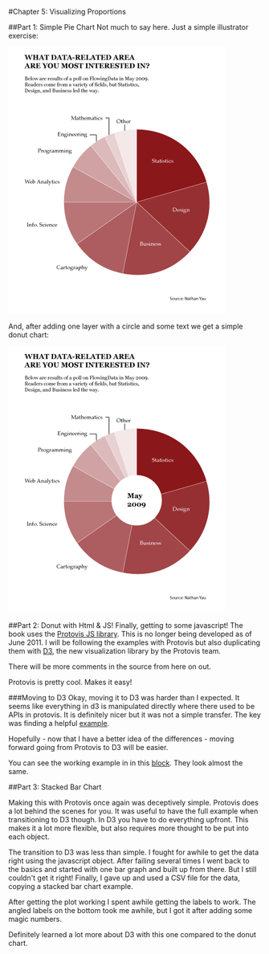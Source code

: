 #Chapter 5: Visualizing Proportions

##Part 1: Simple Pie Chart
Not much to say here. Just a simple illustrator exercise: 

![Final pi](https://github.com/joehand/Visualize-This-Examples/raw/master/ch5/pi_chart.png "Flowing Data Survey") 

And, after adding one layer with a circle and some text we get a simple donut chart:

![Final Donut](https://github.com/joehand/Visualize-This-Examples/raw/master/ch5/donut_chart.png "Flowing Data Survey - Donut")

##Part 2: Donut with Html & JS!
Finally, getting to some javascript! The book uses the [Protovis JS library](http://mbostock.github.com/protovis/). This is no longer being developed as of June 2011. I will be following the examples with Protovis but also duplicating them with [D3](http://d3js.org/), the new visualization library by the Protovis team.

There will be more comments in the source from here on out.

Protovis is pretty cool. Makes it easy!

###Moving to D3
Okay, moving it to D3 was harder than I expected. It seems like everything in d3 is manipulated directly where there used to be APIs in protovis. It is definitely nicer but it was not a simple transfer. The key was finding a helpful [example](http://bl.ocks.org/1305337).

Hopefully - now that I have a better idea of the differences - moving forward going from Protovis to D3 will be easier.

You can see the working example in in this [block](http://bl.ocks.org/2848073). They look almost the same.


##Part 3: Stacked Bar Chart

Making this with Protovis once again was deceptively simple. Protovis does a lot behind the scenes for you. It was useful to have the full example when transitioning to D3 though. In D3 you have to do everything upfront. This makes it a lot more flexible, but also requires more thought to be put into each object. 

The transition to D3 was less than simple. I fought for awhile to get the data right using the javascript object. After failing several times I went back to the basics and started with one bar graph and built up from there. But I still couldn't get it right! Finally, I gave up and used a CSV file for the data, copying a stacked bar chart example. 

After getting the plot working I spent awhile getting the labels to work. The angled labels on the bottom took me awhile, but I got it after adding some magic numbers.

Definitely learned a lot more about D3 with this one compared to the donut chart. 